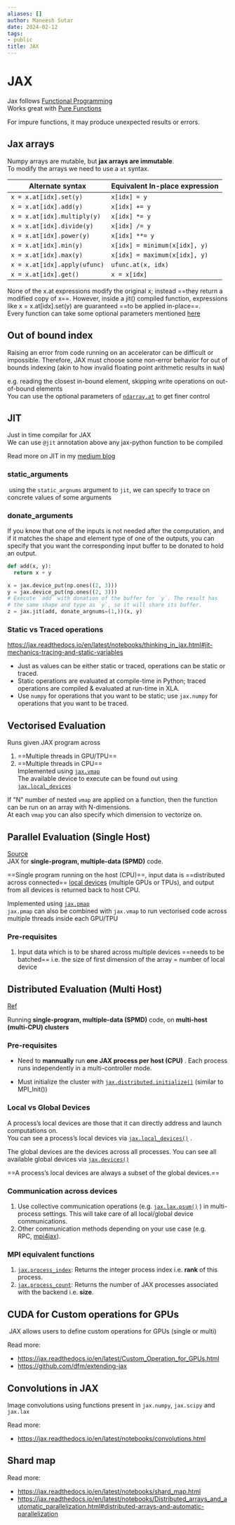 ```yaml
---
aliases: []
author: Maneesh Sutar
date: 2024-02-12
tags:
- public
title: JAX
---
```


# JAX

Jax follows [Functional Programming](../FunctionalProgramming/functional_programming.md)  
Works great with [Pure Functions](../FunctionalProgramming/pure_functions.md)

For impure functions, it may produce unexpected results or errors.

## Jax arrays

Numpy arrays are mutable, but **jax arrays are immutable**.  
To modify the arrays we need to use a `at` syntax.

|Alternate syntax|Equivalent In-place expression|
|----------------|------------------------------|
|`x = x.at[idx].set(y)`|`x[idx] = y`|
|`x = x.at[idx].add(y)`|`x[idx] += y`|
|`x = x.at[idx].multiply(y)`|`x[idx] *= y`|
|`x = x.at[idx].divide(y)`|`x[idx] /= y`|
|`x = x.at[idx].power(y)`|`x[idx] **= y`|
|`x = x.at[idx].min(y)`|`x[idx] = minimum(x[idx], y)`|
|`x = x.at[idx].max(y)`|`x[idx] = maximum(x[idx], y)`|
|`x = x.at[idx].apply(ufunc)`|`ufunc.at(x, idx)`|
|`x = x.at[idx].get()`|`x = x[idx]`|

None of the x.at expressions modify the original x; instead ==they return a modified copy of x==. However, inside a jit() compiled function, expressions like x = x.at\[idx\].set(y) are guaranteed ==to be applied in-place==.  
Every function can take some optional parameters mentioned [here](https://jax.readthedocs.io/en/latest/_autosummary/jax.numpy.ndarray.at.html)

## Out of bound index

Raising an error from code running on an accelerator can be difficult or impossible. Therefore, JAX must choose some non-error behavior for out of bounds indexing (akin to how invalid floating point arithmetic results in `NaN`)

e.g. reading the closest in-bound element, skipping write operations on out-of-bound elements  
You can use the optional parameters of [`ndarray.at`](https://jax.readthedocs.io/en/latest/_autosummary/jax.numpy.ndarray.at.html) to get finer control

## JIT

Just in time compilar for JAX  
We can use `@jit` annotation above any jax-python function to be compiled

Read more on JIT in my [medium blog](https://medium.com/e4r/feature-toggle-in-jax-109541290c68)

### static_arguments

 using the `static_argnums` argument to `jit`, we can specify to trace on concrete values of some arguments

### donate_arguments

If you know that one of the inputs is not needed after the computation, and if it matches the shape and element type of one of the outputs, you can specify that you want the corresponding input buffer to be donated to hold an output.

````py
def add(x, y):
  return x + y

x = jax.device_put(np.ones((2, 3)))
y = jax.device_put(np.ones((2, 3)))
# Execute `add` with donation of the buffer for `y`. The result has
# the same shape and type as `y`, so it will share its buffer.
z = jax.jit(add, donate_argnums=(1,))(x, y)
````

### Static vs Traced operations

<https://jax.readthedocs.io/en/latest/notebooks/thinking_in_jax.html#jit-mechanics-tracing-and-static-variables>

* Just as values can be either static or traced, operations can be static or traced.
* Static operations are evaluated at compile-time in Python; traced operations are compiled & evaluated at run-time in XLA.
* Use `numpy` for operations that you want to be static; use `jax.numpy` for operations that you want to be traced.

## Vectorised Evaluation

Runs given JAX program across

1. ==Multiple threads in GPU/TPU==
1. ==Multiple threads in CPU==  
   Implemented using [`jax.vmap`](https://jax.readthedocs.io/en/latest/_autosummary/jax.vmap.html)  
   The available device to execute can be found out using [`jax.local_devices`](https://jax.readthedocs.io/en/latest/_autosummary/jax.local_devices.html)

If "N" number of nested `vmap` are applied on a function, then the function can be run on an array with N-dimensions.  
At each `vmap` you can also specify which dimension to vectorize on.

## Parallel Evaluation (Single Host)

[Source](https://jax.readthedocs.io/en/latest/jax-101/06-parallelism.html)  
JAX for **single-program, multiple-data (SPMD)** code.

==Single program running on the host (CPU)==, input data is ==distributed across connected== [local devices](https://jax.readthedocs.io/en/latest/_autosummary/jax.local_devices.html) (multiple GPUs or TPUs), and output from all devices is returned back to host CPU.

Implemented using [`jax.pmap`](https://jax.readthedocs.io/en/latest/_autosummary/jax.pmap.html)  
`jax.pmap` can also be combined with `jax.vmap` to run vectorised code across multiple threads inside each GPU/TPU

### Pre-requisites

1. Input data which is to be shared across multiple devices ==needs to be batched== i.e. the size of first dimension of the array = number of local device

## Distributed Evaluation (Multi Host)

[Ref](https://jax.readthedocs.io/en/latest/multi_process.html)

Running **single-program, multiple-data (SPMD)** code, on **multi-host (multi-CPU) clusters**

### Pre-requisites

* Need to **mannually** run **one JAX process per host (CPU)** . Each process runs independently in a multi-controller mode.

* Must initialize the cluster with [`jax.distributed.initialize()`](https://jax.readthedocs.io/en/latest/_autosummary/jax.distributed.initialize.html#jax.distributed.initialize "jax.distributed.initialize") (similar to MPI_Init())

### Local vs Global Devices

A process’s local devices are those that it can directly address and launch computations on.  
You can see a process’s local devices via [`jax.local_devices()`](https://jax.readthedocs.io/en/latest/_autosummary/jax.local_devices.html#jax.local_devices "jax.local_devices") .

The global devices are the devices across all processes. You can see all available global devices via [`jax.devices()`](https://jax.readthedocs.io/en/latest/_autosummary/jax.devices.html#jax.devices "jax.devices")

==A process’s local devices are always a subset of the global devices.==

### Communication across devices

1. Use collective communication operations (e.g. [`jax.lax.psum()`](https://jax.readthedocs.io/en/latest/_autosummary/jax.lax.psum.html#jax.lax.psum "jax.lax.psum") ) in multi-process settings. This will take care of all local/global device communications.
1. Other communication methods depending on your use case (e.g. RPC, [mpi4jax](https://github.com/mpi4jax/mpi4jax)).

### MPI equivalent functions

1. [`jax.process_index`](https://jax.readthedocs.io/en/latest/_autosummary/jax.process_index.html#jax-process-index): Returns the integer process index i.e. **rank** of this process.
1. [`jax.process_count`](https://jax.readthedocs.io/en/latest/_autosummary/jax.process_count.html#jax-process-count): Returns the number of JAX processes associated with the backend i.e. **size**.

## CUDA for Custom operations for GPUs

 JAX allows users to define custom operations for GPUs (single or multi)

Read more:

* <https://jax.readthedocs.io/en/latest/Custom_Operation_for_GPUs.html>
* <https://github.com/dfm/extending-jax>

## Convolutions in JAX

Image convolutions using functions present in `jax.numpy`, `jax.scipy` and `jax.lax`

Read more:

* <https://jax.readthedocs.io/en/latest/notebooks/convolutions.html>

## Shard map

Read more:

* <https://jax.readthedocs.io/en/latest/notebooks/shard_map.html>
* <https://jax.readthedocs.io/en/latest/notebooks/Distributed_arrays_and_automatic_parallelization.html#distributed-arrays-and-automatic-parallelization>
